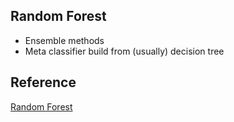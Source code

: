 ## Random Forest

  - Ensemble methods
  - Meta classifier build from (usually) decision tree

## Reference
[Random Forest](https://scikit-learn.org/stable/modules/generated/sklearn.ensemble.RandomForestClassifier.html)